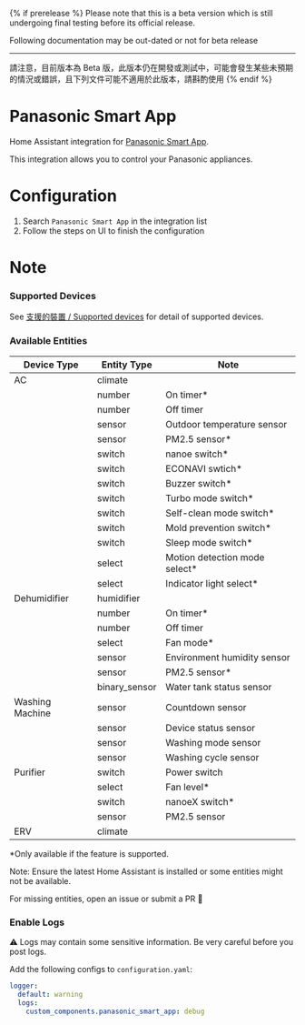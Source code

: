 {% if prerelease %}
Please note that this is a beta version which is still undergoing final testing before its official release.

Following documentation may be out-dated or not for beta release

---

請注意，目前版本為 Beta 版，此版本仍在開發或測試中，可能會發生某些未預期的情況或錯誤，且下列文件可能不適用於此版本，請斟酌使用
{% endif %}

# Panasonic Smart App

Home Assistant integration for [Panasonic Smart App](https://play.google.com/store/apps/details?id=com.panasonic.smart&hl=zh_TW&gl=US).

This integration allows you to control your Panasonic appliances.

# Configuration

1. Search `Panasonic Smart App` in the integration list
2. Follow the steps on UI to finish the configuration

# Note

### Supported Devices

See [支援的裝置 / Supported devices](https://github.com/osk2/panasonic_smart_app/discussions/42) for detail of supported devices.

### Available Entities

| Device Type     | Entity Type   | Note                           |
| --------------- | ------------- | ------------------------------ |
| AC              | climate       |                                |
|                 | number        | On timer\*                     |
|                 | number        | Off timer                      |
|                 | sensor        | Outdoor temperature sensor     |
|                 | sensor        | PM2.5 sensor\*                 |
|                 | switch        | nanoe switch\*                 |
|                 | switch        | ECONAVI swtich\*               |
|                 | switch        | Buzzer switch\*                |
|                 | switch        | Turbo mode switch\*            |
|                 | switch        | Self-clean mode switch\*       |
|                 | switch        | Mold prevention switch\*       |
|                 | switch        | Sleep mode switch\*            |
|                 | select        | Motion detection mode select\* |
|                 | select        | Indicator light select\*       |
| Dehumidifier    | humidifier    |                                |
|                 | number        | On timer\*                     |
|                 | number        | Off timer                      |
|                 | select        | Fan mode\*                     |
|                 | sensor        | Environment humidity sensor    |
|                 | sensor        | PM2.5 sensor\*                 |
|                 | binary_sensor | Water tank status sensor       |
| Washing Machine | sensor        | Countdown sensor               |
|                 | sensor        | Device status sensor           |
|                 | sensor        | Washing mode sensor            |
|                 | sensor        | Washing cycle sensor           |
| Purifier        | switch        | Power switch                   |
|                 | select        | Fan level\*                    |
|                 | switch        | nanoeX switch\*                |
|                 | sensor        | PM2.5 sensor                   |
| ERV             | climate       |                                |

\*Only available if the feature is supported.

Note: Ensure the latest Home Assistant is installed or some entities might not be available.

For missing entities, open an issue or submit a PR 💪

### Enable Logs

⚠️ Logs may contain some sensitive information. Be very careful before you post logs.

Add the following configs to `configuration.yaml`:

```yaml
logger:
  default: warning
  logs:
    custom_components.panasonic_smart_app: debug
```
